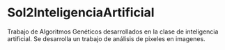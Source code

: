 # Sol2InteligenciaArtificial
Trabajo de Algoritmos Genéticos desarrollados en la clase de inteligencia artificial. Se desarrolla un trabajo de análisis de pixeles en imagenes.
